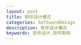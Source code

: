 ```yaml
---
layout: post
title: 软件设计模式
categories: SoftwareDesign
description: 软件设计模式
keywords: 软件设计,软件架构
---
```


